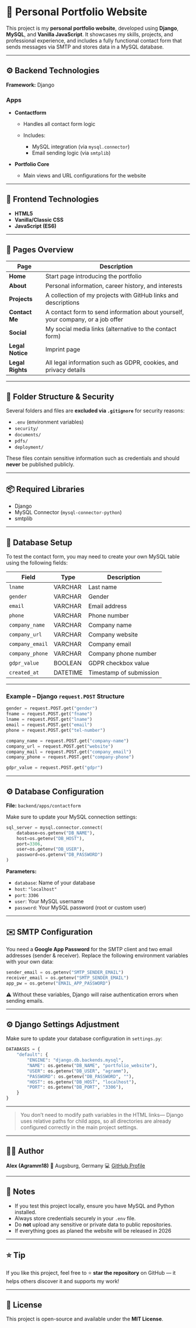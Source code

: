# 💼 Personal Portfolio Website

This project is my **personal portfolio website**, developed using **Django**, **MySQL**, and **Vanilla JavaScript**.
It showcases my skills, projects, and professional experience, and includes a fully functional contact form that sends messages via SMTP and stores data in a MySQL database.

---

## ⚙️ Backend Technologies

**Framework:** Django

### Apps

* **Contactform**

  * Handles all contact form logic
  * Includes:

    * MySQL integration (via `mysql.connector`)
    * Email sending logic (via `smtplib`)
* **Portfolio Core**

  * Main views and URL configurations for the website

---

## 🎨 Frontend Technologies

* **HTML5**
* **Vanilla/Classic CSS**
* **JavaScript (ES6)**

---

## 🧭 Pages Overview

| Page             | Description                                                                     |
| ---------------- | ------------------------------------------------------------------------------- |
| **Home**         | Start page introducing the portfolio                                            |
| **About**        | Personal information, career history, and interests                             |
| **Projects**     | A collection of my projects with GitHub links and descriptions                  |
| **Contact Me**   | A contact form to send information about yourself, your company, or a job offer |
| **Social**       | My social media links (alternative to the contact form)                         |
| **Legal Notice** | Imprint page                                                                    |
| **Legal Rights** | All legal information such as GDPR, cookies, and privacy details                |

---

## 🧱 Folder Structure & Security

Several folders and files are **excluded via `.gitignore`** for security reasons:

* `.env` (environment variables)
* `security/`
* `documents/`
* `pdfs/`
* `deployment/`

These files contain sensitive information such as credentials and should **never** be published publicly.

---

## 📦 Required Libraries

* Django
* MySQL Connector (`mysql-connector-python`)
* smtplib

---

## 🧩 Database Setup

To test the contact form, you may need to create your own MySQL table using the following fields:

| Field           | Type     | Description             |
| --------------- | -------- | ----------------------- |
| `lname`         | VARCHAR  | Last name               |
| `gender`        | VARCHAR  | Gender                  |
| `email`         | VARCHAR  | Email address           |
| `phone`         | VARCHAR  | Phone number            |
| `company_name`  | VARCHAR  | Company name            |
| `company_url`   | VARCHAR  | Company website         |
| `company_email` | VARCHAR  | Company email           |
| `company_phone` | VARCHAR  | Company phone number    |
| `gdpr_value`    | BOOLEAN  | GDPR checkbox value     |
| `created_at`    | DATETIME | Timestamp of submission |

---

### Example – Django `request.POST` Structure

```python
gender = request.POST.get("gender")
fname = request.POST.get("fname")
lname = request.POST.get("lname")
email = request.POST.get("email")
phone = request.POST.get("tel-number")

company_name = request.POST.get("company-name")
company_url = request.POST.get("website")
company_mail = request.POST.get("company_email")
company_phone = request.POST.get("company-phone")

gdpr_value = request.POST.get("gdpr")
```

---

## ⚙️ Database Configuration

**File:** `backend/apps/contactform`

Make sure to update your MySQL connection settings:

```python
sql_server = mysql.connector.connect(
    database=os.getenv("DB_NAME"),
    host=os.getenv("DB_HOST"),
    port=3306,
    user=os.getenv("DB_USER"),
    password=os.getenv("DB_PASSWORD")
)
```

**Parameters:**

* `database`: Name of your database
* `host`: `"localhost"`
* `port`: `3306`
* `user`: Your MySQL username
* `password`: Your MySQL password (root or custom user)

---

## ✉️ SMTP Configuration

You need a **Google App Password** for the SMTP client and two email addresses (sender & receiver).
Replace the following environment variables with your own data:

```python
sender_email = os.getenv("SMTP_SENDER_EMAIL")
receiver_email = os.getenv("SMTP_SENDER_EMAIL")
app_pw = os.getenv("EMAIL_APP_PASSWORD")
```

⚠️ Without these variables, Django will raise authentication errors when sending emails.

---

## ⚙️ Django Settings Adjustment

Make sure to update your database configuration in `settings.py`:

```python
DATABASES = {
    "default": {
        "ENGINE": "django.db.backends.mysql",
        "NAME": os.getenv("DB_NAME", "portfolio_website"),
        "USER": os.getenv("DB_USER", "agramm"),
        "PASSWORD": os.getenv("DB_PASSWORD", ""),
        "HOST": os.getenv("DB_HOST", "localhost"),
        "PORT": os.getenv("DB_PORT", "3306"),
    }
}
```
---
> You don’t need to modify path variables in the HTML links— Django uses relative paths for child apps, so all directories are already configured correctly in the main project settings.
---

## 👨‍💻 Author

**Alex (Agramm18)**
📍 Augsburg, Germany
💻 [GitHub Profile](https://github.com/Agramm18)

---

## 🧾 Notes

* If you test this project locally, ensure you have MySQL and Python installed.
* Always store credentials securely in your `.env` file.
* Do **not** upload any sensitive or private data to public repositories.
* If everything goes as planed the website will be released in 2026
---

## ⭐ Tip

If you like this project, feel free to ⭐ **star the repository** on GitHub — it helps others discover it and supports my work!

---

## 📜 License

This project is open-source and available under the **MIT License**.
